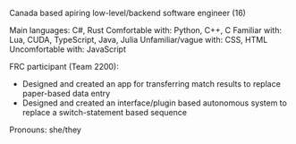 Canada based apiring low-level/backend software engineer (16)

Main languages: C#, Rust
Comfortable with: Python, C++, C
Familiar with: Lua, CUDA, TypeScript, Java, Julia
Unfamiliar/vague with: CSS, HTML
Uncomfortable with: JavaScript

FRC participant (Team 2200):
- Designed and created an app for transferring match results to replace paper-based data entry
- Designed and created an interface/plugin based autonomous system to replace a switch-statement based sequence

Pronouns: she/they
